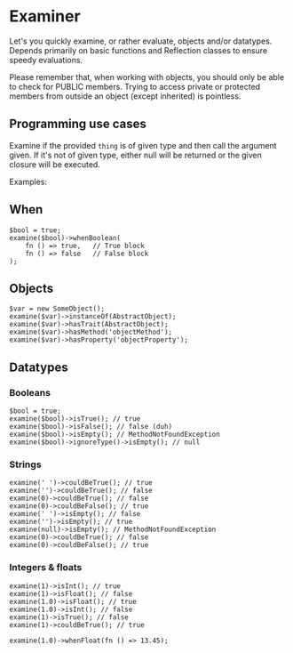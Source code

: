 # Examiner

Let's you quickly examine, or rather evaluate, objects and/or datatypes. Depends primarily on
basic functions and Reflection classes to ensure speedy evaluations.

Please remember that, when working with objects, you should only be able to check for 
PUBLIC members. Trying to access private or protected members from outside an object
(except inherited) is pointless.

## Programming use cases
Examine if the provided `thing` is of given type and then call the argument given. If it's not 
of given type, either null will be returned or the given closure will be executed.

Examples:
## When
```
$bool = true;
examine($bool)->whenBoolean(
    fn () => true,   // True block 
    fn () => false   // False block
);
```

## Objects
```
$var = new SomeObject();
examine($var)->instanceOf(AbstractObject);
examine($var)->hasTrait(AbstractObject);
examine($var)->hasMethod('objectMethod');
examine($var)->hasProperty('objectProperty');
```

## Datatypes
### Booleans
```
$bool = true;
examine($bool)->isTrue(); // true
examine($bool)->isFalse(); // false (duh)
examine($bool)->isEmpty(); // MethodNotFoundException
examine($bool)->ignoreType()->isEmpty(); // null
```

### Strings
```
examine(' ')->couldBeTrue(); // true
examine('')->couldBeTrue(); // false
examine(0)->couldBeTrue(); // false
examine(0)->couldBeFalse(); // true
examine(' ')->isEmpty(); // false
examine('')->isEmpty(); // true
examine(null)->isEmpty(); // MethodNotFoundException
examine(0)->couldBeTrue(); // false
examine(0)->couldBeFalse(); // true
```

### Integers & floats
```
examine(1)->isInt(); // true
examine(1)->isFloat(); // false
examine(1.0)->isFloat(); // true
examine(1.0)->isInt(); // false
examine(1)->isTrue(); // false
examine(1)->couldBeTrue(); // true

examine(1.0)->whenFloat(fn () => 13.45);
```
